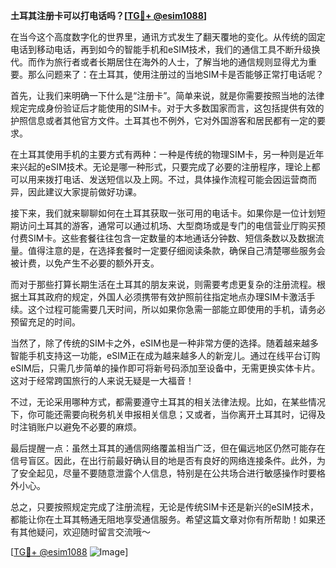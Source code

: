 **土耳其注册卡可以打电话吗？[[TG💪+ @esim1088](https://t.me/s/esim1088)]**

在当今这个高度数字化的世界里，通讯方式发生了翻天覆地的变化。从传统的固定电话到移动电话，再到如今的智能手机和eSIM技术，我们的通信工具不断升级换代。而作为旅行者或者长期居住在海外的人士，了解当地的通信规则显得尤为重要。那么问题来了：在土耳其，使用注册过的当地SIM卡是否能够正常打电话呢？

首先，让我们来明确一下什么是“注册卡”。简单来说，就是你需要按照当地的法律规定完成身份验证后才能使用的SIM卡。对于大多数国家而言，这包括提供有效的护照信息或者其他官方文件。土耳其也不例外，它对外国游客和居民都有一定的要求。

在土耳其使用手机的主要方式有两种：一种是传统的物理SIM卡，另一种则是近年来兴起的eSIM技术。无论是哪一种形式，只要完成了必要的注册程序，理论上都可以用来拨打电话、发送短信以及上网。不过，具体操作流程可能会因运营商而异，因此建议大家提前做好功课。

接下来，我们就来聊聊如何在土耳其获取一张可用的电话卡。如果你是一位计划短期访问土耳其的游客，通常可以通过机场、大型商场或是专门的电信营业厅购买预付费SIM卡。这些套餐往往包含一定数量的本地通话分钟数、短信条数以及数据流量。值得注意的是，在选择套餐时一定要仔细阅读条款，确保自己清楚哪些服务会被计费，以免产生不必要的额外开支。

而对于那些打算长期生活在土耳其的朋友来说，则需要考虑更复杂的注册流程。根据土耳其政府的规定，外国人必须携带有效护照前往指定地点办理SIM卡激活手续。这个过程可能需要几天时间，所以如果你急需一部能立即使用的手机，请务必预留充足的时间。

当然了，除了传统的SIM卡之外，eSIM也是一种非常方便的选择。随着越来越多智能手机支持这一功能，eSIM正在成为越来越多人的新宠儿。通过在线平台订购eSIM后，只需几步简单的操作即可将新号码添加至设备中，无需更换实体卡片。这对于经常跨国旅行的人来说无疑是一大福音！

不过，无论采用哪种方式，都需要遵守土耳其的相关法律法规。比如，在某些情况下，你可能还需要向税务机关申报相关信息；又或者，当你离开土耳其时，记得及时注销账户以避免不必要的麻烦。

最后提醒一点：虽然土耳其的通信网络覆盖相当广泛，但在偏远地区仍然可能存在信号盲区。因此，在出行前最好确认目的地是否有良好的网络连接条件。此外，为了安全起见，尽量不要随意泄露个人信息，特别是在公共场合进行敏感操作时要格外小心。

总之，只要按照规定完成了注册流程，无论是传统SIM卡还是新兴的eSIM技术，都能让你在土耳其畅通无阻地享受通信服务。希望这篇文章对你有所帮助！如果还有其他疑问，欢迎随时留言交流哦～

[[TG💪+ @esim1088](https://t.me/s/esim1088) ![Image](https://i.postimg.cc/4NQfJmqS/Snipaste-2025-05-13-00-14-12.png)]